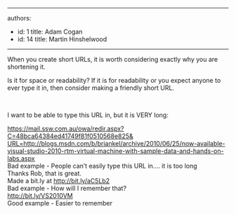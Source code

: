

---
authors:
  - id: 1
    title: Adam Cogan
  - id: 14
    title: Martin Hinshelwood
---




<span class='intro'> 
  <p>When you create short URLs, it is worth considering exactly why you are shortening it.</p>
<p> Is it for space or readability? If it is for readability or you expect anyone to ever type it in, then consider making a friendly short URL. </p>
​ </span>


  <p>I want to be able to type this URL in, but it is VERY long&#58;</p>
<div class="ms-rteCustom-GreyBox"><a href="http&#58;//blogs.msdn.com/b/briankel/archive/2010/06/25/now-available-visual-studio-2010-rtm-virtual-machine-with-sample-data-and-hands-on-labs.aspx" target="_blank">https&#58;//mail.ssw.com.au/owa/redir.aspx?C=48bca64384ed41749f81f0510568e825&amp;<br>
URL=http&#58;//blogs.msdn.com/b/briankel/archive/2010/06/25/now-available-visual-studio-2010-rtm-virtual-machine-with-sample-data-and-hands-on-labs.aspx</a> </div>
<font class="ms-rteCustom-FigureBad">Bad example - People can’t easily type this URL in…. it is too long</font><br>
<div class="ms-rteCustom-GreyBox">Thanks Rob, that is great.<br>
Made a bit.ly at <a href="http&#58;//bit.ly/aC5Lb2" target="_blank">http&#58;//bit.ly/aC5Lb2</a><a href="http&#58;//bit.ly/aC5Lb2" target="_blank"></a></div>
<font class="ms-rteCustom-FigureBad">Bad example -&#160;How will I remember that?</font><br>
<div class="ms-rteCustom-GreyBox"><a href="http&#58;//bit.ly/VS2010VM">http&#58;//bit.ly/VS2010VM</a></div>
<font class="ms-rteCustom-FigureGood">Good example - Easier to remember</font> <br>



